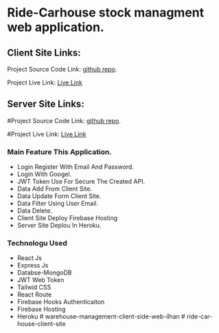 # Ride-Carhouse stock managment web application.

## Client Site Links:

Project Source Code Link: [github repo](https://github.com/ProgrammingHeroWC4/warehouse-management-client-side-ahmmedrasel-dev.git).

Project Live Link: [Live Link](https://ride-carhouse.web.app/)

## Server Site Links:

#Project Source Code Link: [github repo](https://github.com/ProgrammingHeroWC4/warehouse-management-server-side-ahmmedrasel-dev.git).

#Project Live Link: [Live Link](https://intense-mesa-21235.herokuapp.com/)

### Main Feature This Application.

-  Login Register With Email And Password.
-  Login With Googel.
-  JWT Token Use For Secure The Created API.
-  Data Add From Client Site.
-  Data Update Form Client Site.
-  Data Filter Using User Email.
-  Data Delete.
-  Client Site Deploy Firebase Hosting
-  Server Site Deplou In Heroku.

### Technologu Used

-  React Js
-  Express Js
-  Databse-MongoDB
-  JWT Web Token
-  Tailwid CSS
-  React Route
-  Firebase Hooks Authenticaiton
-  Firebase Hosting
-  Heroku
#   w a r e h o u s e - m a n a g e m e n t - c l i e n t - s i d e - w e b - i l h a n  
 #   r i d e - c a r - h o u s e - c l i e n t - s i t e  
 
